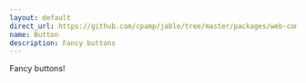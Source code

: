 ```yaml
---
layout: default
direct_url: https://github.com/cpamp/jable/tree/master/packages/web-components/src/button
name: Button
description: Fancy buttons
---
```


Fancy buttons!